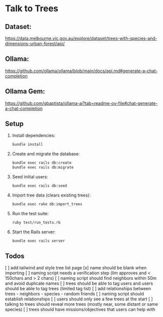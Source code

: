 # Talk to Trees

## Dataset:
https://data.melbourne.vic.gov.au/explore/dataset/trees-with-species-and-dimensions-urban-forest/api/


## Ollama:
https://github.com/ollama/ollama/blob/main/docs/api.md#generate-a-chat-completion


## Ollama Gem:
https://github.com/gbaptista/ollama-ai?tab=readme-ov-file#chat-generate-a-chat-completion

## Setup
1. Install dependencies:
   ```bash
   bundle install
   ```
2. Create and migrate the database:
   ```bash
   bundle exec rails db:create
   bundle exec rails db:migrate
   ```
3. Seed initial users:
   ```bash
   bundle exec rails db:seed
   ```
4. Import tree data (clears existing trees):
   ```bash
   bundle exec rake db:import_trees
   ```
5. Run the test suite:
   ```bash
   ruby test/run_tests.rb
   ```
6. Start the Rails server:
   ```bash
   bundle exec rails server
   ```
## Todos
[ ] add tailwind and style tree list page
[x] name should be blank when importing
[ ] naming script needs a verification step (llm approves and < 150chars and > 2 chars)
[ ] naming script should find neighbors within 50m and avoid duplicate names
[ ] trees should be able to tag users and users should be able to tag trees (limited tag list)
[ ] add relationships between trees - neighbors - species - random friends
[ ] naming script should establish relationships
[ ] users should only see a few trees at the start
[ ] talking to trees should reveal more trees (mostly near, some distant or same species)
[ ] trees should have missions/objectives that users can help with